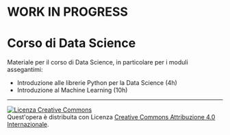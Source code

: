 # WORK IN PROGRESS

# Corso di Data Science
Materiale per il corso di Data Science, in particolare per i moduli assegantimi:

* Introduzione alle librerie Python per la Data Science (4h)
* Introduzione al Machine Learning (10h)


---

<a rel="license" href="http://creativecommons.org/licenses/by/4.0/"><img alt="Licenza Creative Commons" style="border-width:0" src="https://i.creativecommons.org/l/by/4.0/88x31.png" /></a><br />Quest'opera è distribuita con Licenza <a rel="license" href="http://creativecommons.org/licenses/by/4.0/">Creative Commons Attribuzione 4.0 Internazionale</a>.
